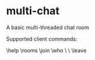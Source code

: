 # multi-chat
A basic multi-threaded chat room

Supported client commands: 

\help
\rooms
\join <nickname> <room>
\who
\\<nickname> <message>
\\<block> <nickname>
\leave
